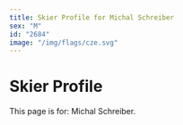 ```yaml
---
title: Skier Profile for Michal Schreiber
sex: "M"
id: "2684"
image: "/img/flags/cze.svg" 
---
```


# Skier Profile

This page is for: Michal Schreiber.
    